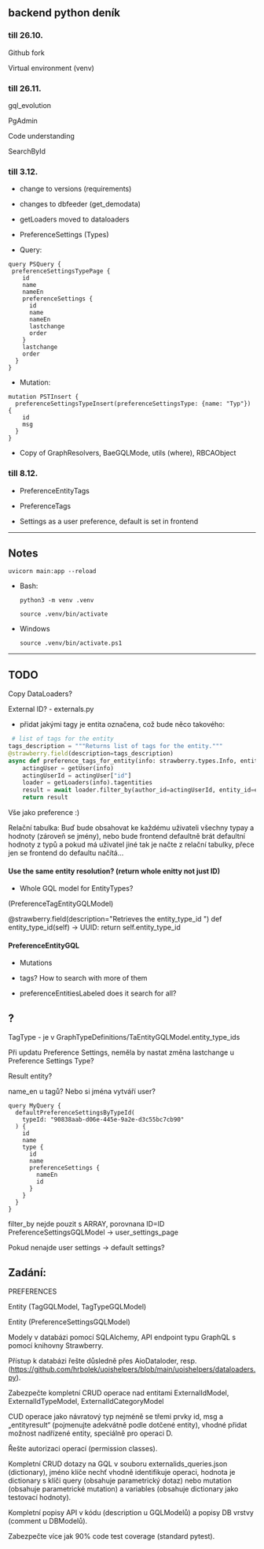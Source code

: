 ## backend python deník

### till 26.10.

Github fork

Virtual environment (venv) 

### till 26.11.

gql_evolution

PgAdmin

Code understanding

SearchById

### till 3.12.

- change to versions (requirements)

- changes to dbfeeder (get_demodata)

- getLoaders moved to dataloaders

- PreferenceSettings (Types)

- Query:
```
query PSQuery {
 preferenceSettingsTypePage {
    id
    name
    nameEn
    preferenceSettings {
      id
      name
      nameEn
      lastchange
      order
    }
    lastchange
    order
  }
}

 ```
- Mutation:
```
mutation PSTInsert {
  preferenceSettingsTypeInsert(preferenceSettingsType: {name: "Typ"}) {
    id
    msg
  }
}
 ```


- Copy of GraphResolvers, BaeGQLMode, utils (where), RBCAObject

### till 8.12.

- PreferenceEntityTags

- PreferenceTags

- Settings as a user preference, default is set in frontend

---

## Notes

 `uvicorn main:app --reload `

- Bash:

    `python3 -m venv .venv`

    `source .venv/bin/activate`

- Windows
 
    `source .venv/bin/activate.ps1`

---

## TODO

Copy DataLoaders?

External ID? - externals.py

 - přidat jakými tagy je entita označena, což bude něco takového:

```python
 # list of tags for the entity
tags_description = """Returns list of tags for the entity."""
@strawberry.field(description=tags_description)
async def preference_tags_for_entity(info: strawberry.types.Info, entity_id: strawberry.ID) -> List["PreferenceTagEntityGQLModel"]:
    actingUser = getUser(info)
    actingUserId = actingUser["id"]
    loader = getLoaders(info).tagentities
    result = await loader.filter_by(author_id=actingUserId, entity_id=entity_id)
    return result
```

Vše jako preference :)

Relační tabulka: Buď bude obsahovat ke každému uživateli všechny typay a hodnoty (zároveň se jmény), nebo bude frontend defaultně brát defaultní hodnoty z typů a pokud má uživatel jiné tak je načte z relační tabulky, přece jen se frontend do defaultu načítá...



#### Use the same entity resolution? (return whole enitty not just ID) 

- Whole GQL model for EntityTypes? 

(PreferenceTagEntityGQLModel)
 
@strawberry.field(description="Retrieves the entity_type_id ") 
  def entity_type_id(self) -> UUID:
      return self.entity_type_id

#### PreferenceEntityGQL

- Mutations

- tags? How to search with more of them

- preferenceEntitiesLabeled does it search for all?

## ?

TagType - je v GraphTypeDefinitions/TaEntityGQLModel.entity_type_ids  

Při updatu Preference Settings, neměla by nastat změna lastchange u Preference Settings Type?

Result entity?

name_en u tagů? Nebo si jména vytváří user?


```
query MyQuery {
  defaultPreferenceSettingsByTypeId(
    typeId: "90838aab-d06e-445e-9a2e-d3c55bc7cb90"
  ) {
    id
    name
    type {
      id
      name
      preferenceSettings {
        nameEn
        id
      }
    }
  }
}
```

filter_by nejde pouzit s ARRAY, porovnana ID=ID PreferenceSettingsGQLModel -> user_settings_page

Pokud nenajde user settings -> default settings?

## Zadání:

PREFERENCES

Entity (TagGQLModel, TagTypeGQLModel)

Entity (PreferenceSettingsGQLModel)

Modely v databázi pomocí SQLAlchemy, API endpoint typu GraphQL s pomocí knihovny Strawberry.

Přístup k databázi řešte důsledně přes AioDataloder, resp. (https://github.com/hrbolek/uoishelpers/blob/main/uoishelpers/dataloaders.py).

Zabezpečte kompletní CRUD operace nad entitami ExternalIdModel, ExternalIdTypeModel, ExternalIdCategoryModel

CUD operace jako návratový typ nejméně se třemi prvky id, msg a „entityresult“ (pojmenujte adekvátně podle dotčené entity), vhodné přidat možnost nadřízené entity, speciálně pro operaci D.

Řešte autorizaci operací (permission classes).

Kompletní CRUD dotazy na GQL v souboru externalids_queries.json (dictionary), jméno klíče nechť vhodně identifikuje operaci, hodnota je dictionary s klíči query (obsahuje parametrický dotaz) nebo mutation (obsahuje parametrické mutation) a variables (obsahuje dictionary jako testovací hodnoty).

Kompletní popisy API v kódu (description u GQLModelů) a popisy DB vrstvy (comment u DBModelů).

Zabezpečte více jak 90% code test coverage (standard pytest).

